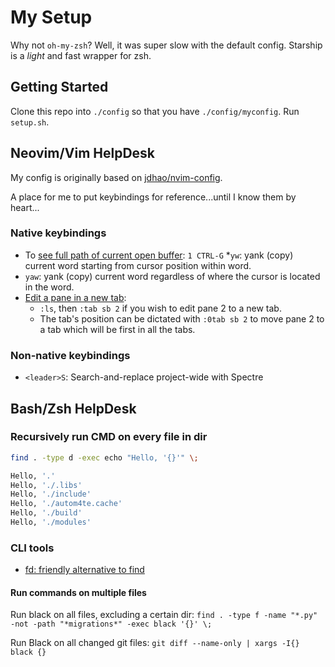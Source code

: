 # My Setup

Why not `oh-my-zsh`? Well, it was super slow with the default config. Starship is a _light_ and fast wrapper for zsh.

## Getting Started

Clone this repo into `./config` so that you have `./config/myconfig`. Run `setup.sh`.

## Neovim/Vim HelpDesk

My config is originally based on [jdhao/nvim-config](https://github.com/jdhao/nvim-config).

A place for me to put keybindings for reference...until I know them by heart...

### Native keybindings

- To [see full path of current open buffer](https://vi.stackexchange.com/questions/104/how-can-i-see-the-full-path-of-the-current-file): `1 CTRL-G` \*`yw`: yank (copy) current word starting from cursor position within word.
- `yaw`: yank (copy) current word regardless of where the cursor is located in the word.
- [Edit a pane in a new tab](https://superuser.com/questions/66179/how-do-i-edit-an-existing-buffer-in-a-new-tab-in-vim#:~:text=You%20can%20accomplish%20this%20by,the%20sb%5Buffer%5D%20command.&text=The%20sb%20command%20normally%20opens,new%20tab%20should%20be%20created.):
  - `:ls`, then `:tab sb 2` if you wish to edit pane 2 to a new tab.
  - The tab's position can be dictated with `:0tab sb 2` to move pane 2 to a tab which will be first in all the tabs.

### Non-native keybindings

- `<leader>S`: Search-and-replace project-wide with Spectre

## Bash/Zsh HelpDesk

### Recursively run CMD on every file in dir

```Bash
find . -type d -exec echo "Hello, '{}'" \;

Hello, '.'
Hello, './.libs'
Hello, './include'
Hello, './autom4te.cache'
Hello, './build'
Hello, './modules'
```

### CLI tools

- [fd: friendly alternative to find](https://github.com/sharkdp/fd)

#### Run commands on multiple files

Run black on all files, excluding a certain dir: `find . -type f -name "*.py" -not -path "*migrations*" -exec black '{}' \;`

Run Black on all changed git files: `git diff --name-only | xargs -I{} black {}`
